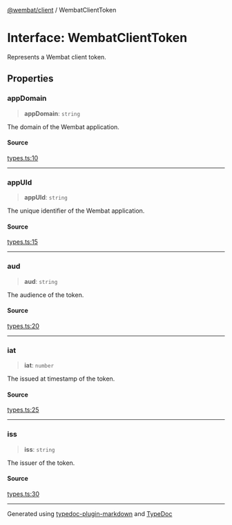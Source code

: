 [@wembat/client](../exports.md) / WembatClientToken

# Interface: WembatClientToken

Represents a Wembat client token.

## Properties

### appDomain

> **appDomain**: `string`

The domain of the Wembat application.

#### Source

[types.ts:10](https://github.com/lmarschall/wembat/blob/6919e5d/src/types.ts#L10)

***

### appUId

> **appUId**: `string`

The unique identifier of the Wembat application.

#### Source

[types.ts:15](https://github.com/lmarschall/wembat/blob/6919e5d/src/types.ts#L15)

***

### aud

> **aud**: `string`

The audience of the token.

#### Source

[types.ts:20](https://github.com/lmarschall/wembat/blob/6919e5d/src/types.ts#L20)

***

### iat

> **iat**: `number`

The issued at timestamp of the token.

#### Source

[types.ts:25](https://github.com/lmarschall/wembat/blob/6919e5d/src/types.ts#L25)

***

### iss

> **iss**: `string`

The issuer of the token.

#### Source

[types.ts:30](https://github.com/lmarschall/wembat/blob/6919e5d/src/types.ts#L30)

***

Generated using [typedoc-plugin-markdown](https://www.npmjs.com/package/typedoc-plugin-markdown) and [TypeDoc](https://typedoc.org/)
